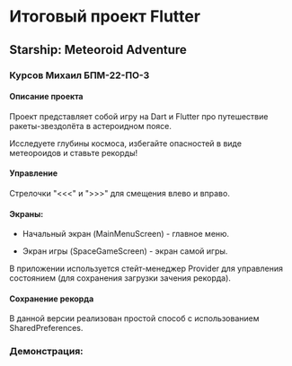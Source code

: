 
# Итоговый проект Flutter

## Starship: Meteoroid Adventure

### Курсов Михаил БПМ-22-ПО-3

#### Описание проекта

Проект представляет собой игру на Dart и Flutter про путешествие ракеты-звездолёта в астероидном поясе.

Исследуете глубины космоса, избегайте опасностей в виде метеороидов и ставьте рекорды!

#### Управление

Стрелочки "<<<" и ">>>" для смещения влево и вправо.

#### Экраны:
 - Начальный экран (MainMenuScreen) - главное меню.

 - Экран игры (SpaceGameScreen) - экран самой игры.

В приложении используется стейт-менеджер Provider для управления состоянием (для сохранения загрузки зачения рекорда).

#### Сохранение рекорда

В данной версии реализован простой способ с использованием SharedPreferences.

### Демонстрация:


